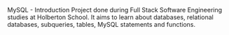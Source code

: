 MySQL - Introduction
Project done during Full Stack Software Engineering studies at Holberton School. It aims to learn about databases, relational databases, subqueries, tables, MySQL statements and functions.

